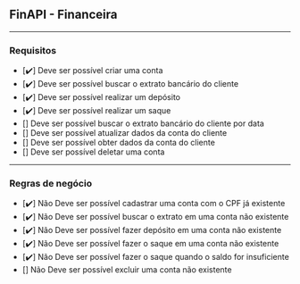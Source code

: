 ## FinAPI - Financeira

---

### Requisitos


- [✔️] Deve ser possível criar uma conta
- [✔️] Deve ser possível buscar o extrato bancário do cliente
- [✔️] Deve ser possível realizar um depósito
- [✔️] Deve ser possível realizar um saque
- [] Deve ser possível buscar o extrato bancário do cliente por data
- [] Deve ser possível atualizar dados da conta do cliente
- [] Deve ser possível obter dados da conta do cliente
- [] Deve ser possível deletar uma conta

---

### Regras de negócio

- [✔️] Não Deve ser possível cadastrar uma conta com o CPF já existente
- [✔️] Não Deve ser possível buscar o extrato em uma conta não existente
- [✔️] Não Deve ser possível fazer depósito em uma conta não existente
- [✔️] Não Deve ser possível fazer o saque em uma conta não existente
- [✔️] Não Deve ser possível fazer o saque quando o saldo for insuficiente
- [] Não Deve ser possível excluir uma conta não existente

